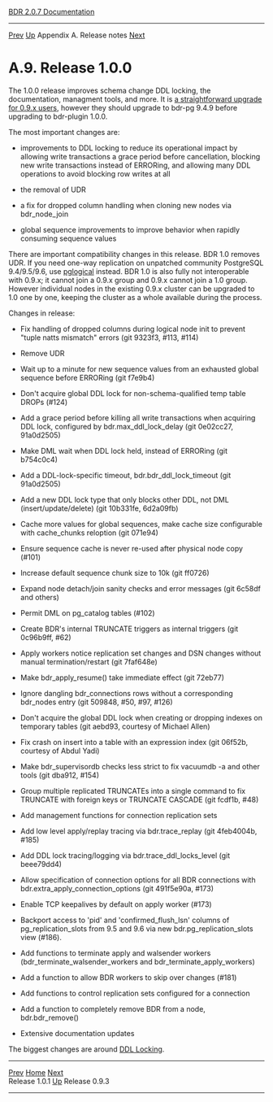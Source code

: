   [BDR 2.0.7 Documentation](README.md)                                                                                            
  ----------------------------------------------------------- ---------------------------------------- --------------------------- -----------------------------------------------------------
  [Prev](release-1.0.1.md "Release 1.0.1")   [Up](releasenotes.md)    Appendix A. Release notes    [Next](release-0.9.3.md "Release 0.9.3")  


# A.9. Release 1.0.0

The 1.0.0 release improves schema change DDL locking, the documentation,
managment tools, and more. It is [a straightforward upgrade for 0.9.x
users](upgrade.md), however they should upgrade to bdr-pg 9.4.9 before
upgrading to bdr-plugin 1.0.0.

The most important changes are:

-   improvements to DDL locking to reduce its operational impact by
    allowing write transactions a grace period before cancellation,
    blocking new write transactions instead of ERRORing, and allowing
    many DDL operations to avoid blocking row writes at all

-   the removal of UDR

-   a fix for dropped column handling when cloning new nodes via
    bdr_node_join

-   global sequence improvements to improve behavior when rapidly
    consuming sequence values

There are important compatibility changes in this release. BDR 1.0
removes UDR. If you need one-way replication on unpatched community
PostgreSQL 9.4/9.5/9.6, use
[pglogical](2ndquadrant.com/pglogical) instead. BDR 1.0
is also fully not interoperable with 0.9.x; it cannot join a 0.9.x group
and 0.9.x cannot join a 1.0 group. However individual nodes in the
existing 0.9.x cluster can be upgraded to 1.0 one by one, keeping the
cluster as a whole available during the process.

Changes in release:

-   Fix handling of dropped columns during logical node init to prevent
    \"tuple natts mismatch\" errors (git 9323f3, #113, #114)

-   Remove UDR

-   Wait up to a minute for new sequence values from an exhausted global
    sequence before ERRORing (git f7e9b4)

-   Don\'t acquire global DDL lock for non-schema-qualified temp table
    DROPs (#124)

-   Add a grace period before killing all write transactions when
    acquiring DDL lock, configured by bdr.max_ddl_lock_delay (git
    0e02cc27, 91a0d2505)

-   Make DML wait when DDL lock held, instead of ERRORing (git b754c0c4)

-   Add a DDL-lock-specific timeout, bdr.bdr_ddl_lock_timeout (git
    91a0d2505)

-   Add a new DDL lock type that only blocks other DDL, not DML
    (insert/update/delete) (git 10b331fe, 6d2a09fb)

-   Cache more values for global sequences, make cache size configurable
    with cache_chunks reloption (git 071e94)

-   Ensure sequence cache is never re-used after physical node copy
    (#101)

-   Increase default sequence chunk size to 10k (git ff0726)

-   Expand node detach/join sanity checks and error messages (git 6c58df
    and others)

-   Permit DML on pg_catalog tables (#102)

-   Create BDR\'s internal TRUNCATE triggers as internal triggers (git
    0c96b9ff, #62)

-   Apply workers notice replication set changes and DSN changes without
    manual termination/restart (git 7faf648e)

-   Make bdr_apply_resume() take immediate effect (git 72eb77)

-   Ignore dangling bdr_connections rows without a corresponding
    bdr_nodes entry (git 509848, #50, #97, #126)

-   Don\'t acquire the global DDL lock when creating or dropping indexes
    on temporary tables (git aebd93, courtesy of Michael Allen)

-   Fix crash on insert into a table with an expression index (git
    06f52b, courtesy of Abdul Yadi)

-   Make bdr_supervisordb checks less strict to fix vacuumdb -a and
    other tools (git dba912, #154)

-   Group multiple replicated TRUNCATEs into a single command to fix
    TRUNCATE with foreign keys or TRUNCATE CASCADE (git fcdf1b, #48)

-   Add management functions for connection replication sets

-   Add low level apply/replay tracing via bdr.trace_replay (git
    4feb4004b, #185)

-   Add DDL lock tracing/logging via bdr.trace_ddl_locks_level (git
    beee79dd4)

-   Allow specification of connection options for all BDR connections
    with bdr.extra_apply_connection_options (git 491f5e90a, #173)

-   Enable TCP keepalives by default on apply worker (#173)

-   Backport access to \'pid\' and \'confirmed_flush_lsn\' columns of
    pg_replication_slots from 9.5 and 9.6 via new
    bdr.pg_replication_slots view (#186).

-   Add functions to terminate apply and walsender workers
    (bdr_terminate_walsender_workers and bdr_terminate_apply_workers)

-   Add a function to allow BDR workers to skip over changes (#181)

-   Add functions to control replication sets configured for a
    connection

-   Add a function to completely remove BDR from a node,
    bdr.bdr_remove()

-   Extensive documentation updates

The biggest changes are around [DDL
Locking](ddl-replication-advice.md#DDL-REPLICATION-LOCKING).



  ------------------------------------------- ---------------------------------------- -------------------------------------------
  [Prev](release-1.0.1.md)      [Home](README.md)       [Next](release-0.9.3.md)  
  Release 1.0.1                                [Up](releasenotes.md)                                Release 0.9.3
  ------------------------------------------- ---------------------------------------- -------------------------------------------
